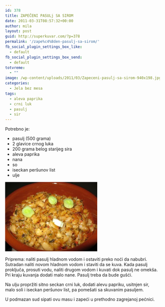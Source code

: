 ```yaml
---
id: 378
title: ZAPEČENI PASULj SA SIROM
date: 2011-03-31T08:57:32+00:00
author: mila
layout: post
guid: http://superkuvar.com/?p=378
permalink: '/zape%c4%8den-pasulj-sa-sirom/'
fb_social_plugin_settings_box_like:
  - default
fb_social_plugin_settings_box_send:
  - default
totvreme:
  - ""
image: /wp-content/uploads/2011/03/Zapeceni-pasulj-sa-sirom-940x198.jpg
categories:
  - Jela bez mesa
tags:
  - aleva paprika
  - crni luk
  - pasulj
  - sir
---
```

Potrebno je:

  * pasulj (500 grama)
  * 2 glavice crnog luka
  * 200 grama belog starijeg sira
  * aleva paprika
  * nana
  * so
  * iseckan peršunov list
  * ulje

<img class="alignnone size-medium wp-image-5220" src="/wp-content/uploads/2011/03/Zapeceni-pasulj-sa-sirom-300x225.jpg" alt="Zapeceni pasulj sa sirom" width="300" height="225" /> 

Priprema: naliti pasulj hladnom vodom i ostaviti preko noći da nabubri.  Sutradan naliti novom hladnom vodom  i staviti da se kuva. Kada pasulj proključa, prosuti vodu, naliti drugom vodom i kuvati dok pasulj ne omekša. Pri kraju kuvanja dodati malo nane. Pasulj treba da bude gušći.

Na ulju propržiti sitno seckan crni luk, dodati alevu papriku, usitnjen sir, malo soli i iseckan peršunov list, pa pomešati sa skuvanim pasuljem.

U podmazan sud sipati ovu masu i zapeći u prethodno zagrejanoj pećnici.